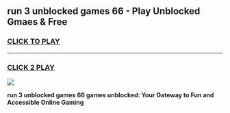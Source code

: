 
## run 3 unblocked games 66 - Play Unblocked Gmaes & Free
<h3>
<a href="https://news.freeplayer.one?title=run_3_unblocked_games_66&ref=23F">CLICK TO PLAY</a></h3>
<hr>

<h3>
<a href="https://news.freeplayer.one?title=run_3_unblocked_games_66&ref=23F">CLICK 2 PLAY</a>
  
</h3>

<a href="https://news.freeplayer.one?title=run_3_unblocked_games_66&ref=23F/"><img src="https://clearcache.store/games.png"></a>


**run 3 unblocked games 66 games unblocked: Your Gateway to Fun and Accessible Online Gaming**
